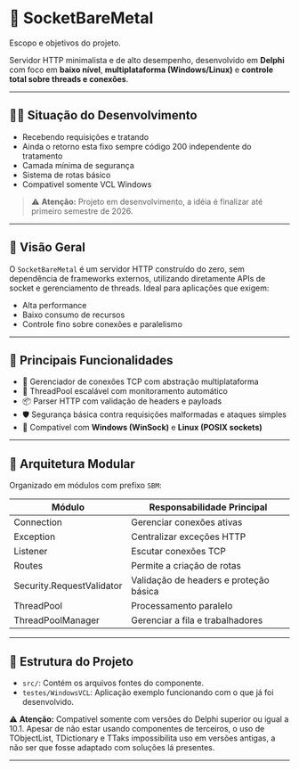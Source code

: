 # 🧠 SocketBareMetal

Escopo e objetivos do projeto.

Servidor HTTP minimalista e de alto desempenho, desenvolvido em **Delphi** com foco em **baixo nível**, **multiplataforma (Windows/Linux)** e **controle total sobre threads e conexões**.

---

## 🧑‍💻 Situação do Desenvolvimento
- Recebendo requisições e tratando
- Ainda o retorno esta fixo sempre código 200 independente do tratamento
- Camada mínima de segurança
- Sistema de rotas básico
- Compativel somente VCL Windows
> ⚠️ **Atenção:** Projeto em desenvolvimento, a idéia é finalizar até primeiro semestre de 2026.

---

## 🚀 Visão Geral

O `SocketBareMetal` é um servidor HTTP construído do zero, sem dependência de frameworks externos, utilizando diretamente APIs de socket e gerenciamento de threads. Ideal para aplicações que exigem:

- Alta performance
- Baixo consumo de recursos
- Controle fino sobre conexões e paralelismo

---

## 🧩 Principais Funcionalidades

- 🔌 Gerenciador de conexões TCP com abstração multiplataforma
- 🧵 ThreadPool escalável com monitoramento automático
- 📦 Parser HTTP com validação de headers e payloads
- 🛡️ Segurança básica contra requisições malformadas e ataques simples
- 🧭 Compatível com **Windows (WinSock)** e **Linux (POSIX sockets)**

---

## 🧱 Arquitetura Modular

Organizado em módulos com prefixo `SBM`:

| Módulo                    | Responsabilidade Principal                    |
|---------------------------|-----------------------------------------------|
| Connection                | Gerenciar conexões ativas                     |
| Exception                 | Centralizar exceções HTTP                     |
| Listener                  | Escutar conexões TCP                          |
| Routes                    | Permite a criação de rotas                    |
| Security.RequestValidator | Validação de headers e proteção básica        |
| ThreadPool                | Processamento paralelo                        |
| ThreadPoolManager         | Gerenciar a fila e trabalhadores              |

---

## 📁 Estrutura do Projeto

- `src/`: Contém os arquivos fontes do componente.
- `testes/WindowsVCL`: Aplicação exemplo funcionando com o que já foi desenvolvido.

⚠️ **Atenção:** Compativel somente com versões do Delphi superior ou igual a 10.1. Apesar de não estar usando componentes de terceiros, o uso de TObjectList, TDictionary e TTaks impossibilita uso em versões antigas, a não ser que fosse adaptado com soluções lá presentes. 

---

